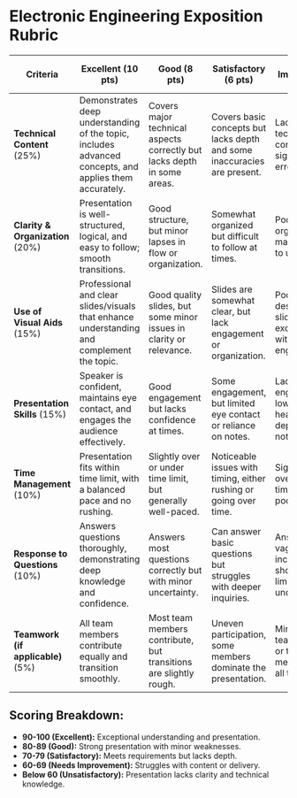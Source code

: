 # Electronic Engineering Exposition Rubric

| **Criteria**              | **Excellent (10 pts)** | **Good (8 pts)** | **Satisfactory (6 pts)** | **Needs Improvement (4 pts)** | **Unsatisfactory (2 pts)** |
|--------------------------|----------------------|------------------|------------------|------------------|------------------|
| **Technical Content** (25%) | Demonstrates deep understanding of the topic, includes advanced concepts, and applies them accurately. | Covers major technical aspects correctly but lacks depth in some areas. | Covers basic concepts but lacks depth and some inaccuracies are present. | Lacks clarity in technical concepts, with significant errors. | Minimal technical content with major inaccuracies. |
| **Clarity & Organization** (20%) | Presentation is well-structured, logical, and easy to follow; smooth transitions. | Good structure, but minor lapses in flow or organization. | Somewhat organized but difficult to follow at times. | Poor organization, making it hard to understand. | No clear structure, difficult to follow. |
| **Use of Visual Aids** (15%) | Professional and clear slides/visuals that enhance understanding and complement the topic. | Good quality slides, but some minor issues in clarity or relevance. | Slides are somewhat clear, but lack engagement or organization. | Poorly designed slides or excessive text with little engagement. | No slides or visuals, or visuals that confuse rather than support. |
| **Presentation Skills** (15%) | Speaker is confident, maintains eye contact, and engages the audience effectively. | Good engagement but lacks confidence at times. | Some engagement, but limited eye contact or reliance on notes. | Lacks engagement, low energy, or heavily dependent on notes. | Poor engagement, monotone voice, and excessive reading from slides. |
| **Time Management** (10%) | Presentation fits within time limit, with a balanced pace and no rushing. | Slightly over or under time limit, but generally well-paced. | Noticeable issues with timing, either rushing or going over time. | Significantly over/under time limit with poor pacing. | Unstructured timing, far too short or long. |
| **Response to Questions** (10%) | Answers questions thoroughly, demonstrating deep knowledge and confidence. | Answers most questions correctly but with minor uncertainty. | Can answer basic questions but struggles with deeper inquiries. | Answers are vague or incorrect, showing limited understanding. | Cannot answer questions or gives incorrect information. |
| **Teamwork (if applicable)** (5%) | All team members contribute equally and transition smoothly. | Most team members contribute, but transitions are slightly rough. | Uneven participation, some members dominate the presentation. | Minimal teamwork, one or two members do all the work. | No teamwork, disorganized presentation. |

## Scoring Breakdown:
- **90-100 (Excellent):** Exceptional understanding and presentation.
- **80-89 (Good):** Strong presentation with minor weaknesses.
- **70-79 (Satisfactory):** Meets requirements but lacks depth.
- **60-69 (Needs Improvement):** Struggles with content or delivery.
- **Below 60 (Unsatisfactory):** Presentation lacks clarity and technical knowledge.
